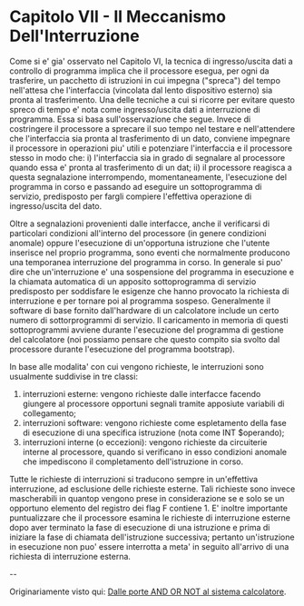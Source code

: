 # Capitolo VII - Il Meccanismo Dell'Interruzione

Come si e' gia' osservato nel Capitolo VI, la tecnica di ingresso/uscita dati
a controllo di programma implica che il processore esegua, per ogni da
trasferire, un pacchetto di istruzioni in cui impegna ("spreca") del tempo
nell'attesa che l'interfaccia (vincolata dal lento dispositivo esterno) sia
pronta al trasferimento. Una delle tecniche a cui si ricorre per evitare
questo spreco di tempo e' nota come ingresso/uscita dati a interruzione di
programma. Essa si basa sull'osservazione che segue. Invece di costringere il
processore a sprecare il suo tempo nel testare e nell'attendere che
l'interfaccia sia pronta al trasferimento di un dato, conviene impegnare il
processore in operazioni piu' utili e potenziare l'interfaccia e il processore
stesso in modo che: i) l'interfaccia sia in grado di segnalare al processore
quando essa e' pronta al trasferimento di un dat; ii) il processore reagisca a
questa segnalazione interrompendo, momentaneamente, l'esecuzione del programma
in corso e passando ad eseguire un sottoprogramma di servizio, predisposto per
fargli compiere l'effettiva operazione di ingresso/uscita del dato.

Oltre a segnalazioni provenienti dalle interfacce, anche il verificarsi di
particolari condizioni all'interno del processore (in genere condizioni
anomale) oppure l'esecuzione di un'opportuna istruzione che l'utente inserisce
nel proprio programma, sono eventi che normalmente producono una temporanea
interruzione del programma in corso. In generale si puo' dire che
un'interruzione e' una sospensione del programma in esecuzione e la chiamata
automatica di un apposito sottoprogramma di servizio predisposto per
soddisfare le esigenze che hanno provocato la richiesta di interruzione e per
tornare poi al programma sospeso. Generalmente il software di base fornito
dall'hardware di un calcolatore include un certo numero di sottorprogrammi di
servizio. Il caricamento in memoria di questi sottoprogrammi avviene durante
l'esecuzione del programma di gestione del calcolatore (noi possiamo pensare
che questo compito sia svolto dal processore durante l'esecuzione del
programma bootstrap).

In base alle modalita' con cui vengono richieste, le interruzioni sono
usualmente suddivise in tre classi:
1. interruzioni esterne: vengono richieste dalle interfacce facendo giungere al processore opportuni segnali tramite apposiute variabili di collegamento;
2. interruzioni software: vengono richieste come espletamento della fase di esecuzione di una specifica istruzione (nota come INT $operando);
3. interruzioni interne (o eccezioni): vengono richieste da circuiterie interne al processore, quando si verificano in esso condizioni anomale che impediscono il completamento dell'istruzione in corso.

Tutte le richieste di interruzioni si traducono sempre in un'effettiva
interruzione, ad esclusione delle richieste esterne. Tali richieste sono
invece mascherabili in quantop vengono prese in considerazione se e solo se un
opportuno elemento del registro dei flag F contiene 1. E' inoltre importante
puntualizzare che il processore esamina le richieste di interruzione esterne
dopo aver terminato la fase di esecuzione di una istruzione e prima di
iniziare la fase di chiamata dell'istruzione successiva; pertanto
un'istruzione in esecuzione non puo' essere interrotta a meta' in seguito
all'arrivo di una richiesta di interruzione esterna.

--

Originariamente visto qui: [Dalle porte AND OR NOT al sistema
calcolatore](http://www.edizioniets.com/scheda.asp?n=9788846743114).


